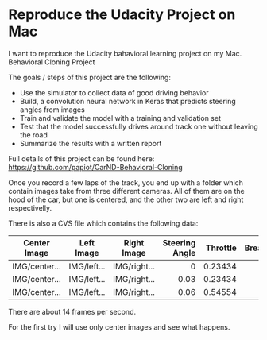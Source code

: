 # Reproduce the Udacity Project on Mac
I want to reproduce the Udacity bahavioral learning project on my Mac. 
Behavioral Cloning Project

The goals / steps of this project are the following:
* Use the simulator to collect data of good driving behavior
* Build, a convolution neural network in Keras that predicts steering angles from images
* Train and validate the model with a training and validation set
* Test that the model successfully drives around track one without leaving the road
* Summarize the results with a written report

Full details of this project can be found here:
https://github.com/papiot/CarND-Behavioral-Cloning

Once you record a few laps of the track, you end up with a folder which contain images take from three different cameras. All of them are on the hood of the car, but one is centered, and the other two are left and right respectivelly.

There is also a CVS file which contains the following data:

|Center Image | Left Image | Right Image | Steering Angle | Throttle | Break | Speed|
|-------------|------------|-------------|---------------:|---------:|------:|-----:|
|IMG/center...|IMG/left... |IMG/right... |0               |0.23434   |   0   |   0  | 
|IMG/center...|IMG/left... |IMG/right... |0.03            |0.23434   |   0   |   1  |
|IMG/center...|IMG/left... |IMG/right... |0.06            |0.54554   |   0   |   2  |

There are about 14 frames per second.

For the first try I will use only center images and see what happens.
